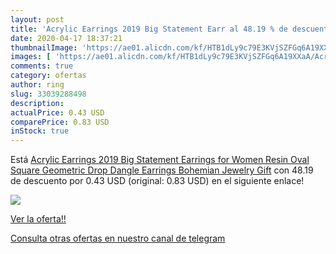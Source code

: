 ```yaml
---
layout: post
title: 'Acrylic Earrings 2019 Big Statement Earr al 48.19 % de descuento'
date: 2020-04-17 18:37:21
thumbnailImage: 'https://ae01.alicdn.com/kf/HTB1dLy9c79E3KVjSZFGq6A19XXaA/Acrylic-Earrings-2019-Big-Statement-Earrings-for-Women-Resin-Oval-Square-Geometric-Drop-Dangle-Earrings-Bohemian.jpg_350x350._SL200_.jpg'
images: [ 'https://ae01.alicdn.com/kf/HTB1dLy9c79E3KVjSZFGq6A19XXaA/Acrylic-Earrings-2019-Big-Statement-Earrings-for-Women-Resin-Oval-Square-Geometric-Drop-Dangle-Earrings-Bohemian.jpg_350x350._SL200_.jpg' ]
comments: true
category: ofertas
author: ring
slug: 33039288498
description:
actualPrice: 0.43 USD
comparePrice: 0.83 USD
inStock: true
---
```


Está [Acrylic Earrings 2019 Big Statement Earrings for Women Resin Oval Square Geometric Drop Dangle Earrings Bohemian Jewelry Gift](https://www.amazon.com/dp/33039288498/?tag=redken08-20) con 48.19 de descuento por 0.43 USD (original: 0.83 USD) en el siguiente enlace!

[![](https://ae01.alicdn.com/kf/HTB1dLy9c79E3KVjSZFGq6A19XXaA/Acrylic-Earrings-2019-Big-Statement-Earrings-for-Women-Resin-Oval-Square-Geometric-Drop-Dangle-Earrings-Bohemian.jpg_350x350._SL200_.jpg)](https://www.amazon.com/dp/33039288498/?tag=redken08-20)

[Ver la oferta!!](https://www.amazon.com/dp/33039288498/?tag=redken08-20)

[Consulta otras ofertas en nuestro canal de telegram](https://t.me/s/ofertas25)
